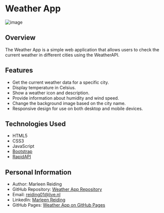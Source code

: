 # Weather App

![image](https://github.com/itsmemarly/weather-app/assets/31918408/650f7705-2db3-4135-a3dc-a8cd20d908a1)


## Overview

The Weather App is a simple web application that allows users to check the current weather in different cities using the WeatherAPI.

## Features

- Get the current weather data for a specific city.
- Display temperature in Celsius.
- Show a weather icon and description.
- Provide information about humidity and wind speed.
- Change the background image based on the city name.
- Responsive design for use on both desktop and mobile devices.

## Technologies Used

- HTML5
- CSS3
- JavaScript
- [Bootstrap](https://getbootstrap.com/)
- [RapidAPI](https://rapidapi.com/)

## Personal Information

- Author: Marleen Reiding
- GitHub Repository: [Weather App Repository](https://github.com/itsmemarly/weather-app)
- Email: [reiding01@live.nl](mailto:reiding01@live.nl)
- LinkedIn: [Marleen Reiding](https://www.linkedin.com/in/marleen-reiding/)
- GitHub Pages: [Weather App on GitHub Pages](https://itsmemarly.github.io/weather-app/)
